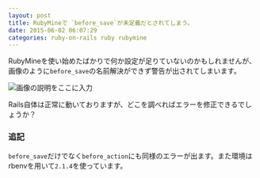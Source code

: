 ```yaml
---
layout: post
title: RubyMineで `before_save`が未定義だとされてしまう。
date: 2015-06-02 06:07:29
categories: ruby-on-rails ruby rubymine
---
```

<!-- {% raw %} -->
<p>RubyMineを使い始めたばかりで何か設定が足りていないのかもしれませんが、画像のように<code>before_save</code>の名前解決ができず警告が出されてしまいます。</p>

<p><img src="https://i.stack.imgur.com/TGC9Y.png" alt="画像の説明をここに入力"></p>

<p>Rails自体は正常に動いておりますが、どこを調べればエラーを修正できるでしょうか？</p>

<h3>追記</h3>

<p><code>before_save</code>だけでなく<code>before_action</code>にも同様のエラーが出ます。また環境はrbenvを用いて<code>2.1.4</code>を使っています。</p>
<!-- {% endraw %} -->
